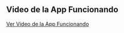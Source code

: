 ## Video de la App Funcionando

[Ver Video de la App Funcionando](https://github.com/JorgeHSierra/Parcial2apps2/issues/1#issue-2686892898)
